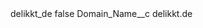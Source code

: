 <?xml version="1.0" encoding="UTF-8"?>
<CustomMetadata xmlns="http://soap.sforce.com/2006/04/metadata" xmlns:xsi="http://www.w3.org/2001/XMLSchema-instance" xmlns:xsd="http://www.w3.org/2001/XMLSchema">
    <label>delikkt_de</label>
    <protected>false</protected>
    <values>
        <field>Domain_Name__c</field>
        <value xsi:type="xsd:string">delikkt.de</value>
    </values>
</CustomMetadata>
